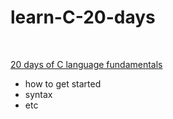 # learn-C-20-days

<br>

<ins>20 days of C language fundamentals</ins>
- how to get started  
- syntax
- etc
